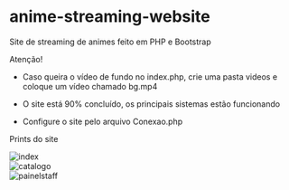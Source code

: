 # anime-streaming-website
Site de streaming de animes feito em PHP e Bootstrap

Atenção!  
* Caso queira o vídeo de fundo no index.php, crie uma pasta videos e coloque um vídeo chamado bg.mp4  

* O site está 90% concluído, os principais sistemas estão funcionando
* Configure o site pelo arquivo Conexao.php  

Prints do site

![index](https://i.imgur.com/XofGeFi.png)  
![catalogo](https://i.imgur.com/l2FHxGa.png)  
![painelstaff](https://i.imgur.com/cKurdwv.png)  
